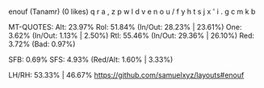 enouf (Tanamr) (0 likes)
  q r a , z  p w l d v
  e n o u /  f y h t s
  j x ' i .  g c m k b

MT-QUOTES:
  Alt: 23.97%
  Rol: 51.84%   (In/Out: 28.23% | 23.61%)
  One:  3.62%   (In/Out:  1.13% |  2.50%)
  Rtl: 55.46%   (In/Out: 29.36% | 26.10%)
  Red:  3.72%   (Bad:     0.97%)

  SFB: 0.69%
  SFS: 4.93%    (Red/Alt: 1.60% | 3.33%)

  LH/RH: 53.33% | 46.67%
  https://github.com/samuelxyz/layouts#enouf
  